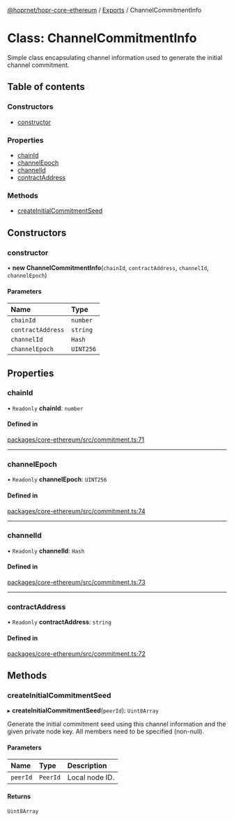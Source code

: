 [@hoprnet/hopr-core-ethereum](../README.md) / [Exports](../modules.md) / ChannelCommitmentInfo

# Class: ChannelCommitmentInfo

Simple class encapsulating channel information
used to generate the initial channel commitment.

## Table of contents

### Constructors

- [constructor](ChannelCommitmentInfo.md#constructor)

### Properties

- [chainId](ChannelCommitmentInfo.md#chainid)
- [channelEpoch](ChannelCommitmentInfo.md#channelepoch)
- [channelId](ChannelCommitmentInfo.md#channelid)
- [contractAddress](ChannelCommitmentInfo.md#contractaddress)

### Methods

- [createInitialCommitmentSeed](ChannelCommitmentInfo.md#createinitialcommitmentseed)

## Constructors

### constructor

• **new ChannelCommitmentInfo**(`chainId`, `contractAddress`, `channelId`, `channelEpoch`)

#### Parameters

| Name | Type |
| :------ | :------ |
| `chainId` | `number` |
| `contractAddress` | `string` |
| `channelId` | `Hash` |
| `channelEpoch` | `UINT256` |

## Properties

### chainId

• `Readonly` **chainId**: `number`

#### Defined in

[packages/core-ethereum/src/commitment.ts:71](https://github.com/nicobao/hoprnet/blob/master/packages/core-ethereum/src/commitment.ts#L71)

___

### channelEpoch

• `Readonly` **channelEpoch**: `UINT256`

#### Defined in

[packages/core-ethereum/src/commitment.ts:74](https://github.com/nicobao/hoprnet/blob/master/packages/core-ethereum/src/commitment.ts#L74)

___

### channelId

• `Readonly` **channelId**: `Hash`

#### Defined in

[packages/core-ethereum/src/commitment.ts:73](https://github.com/nicobao/hoprnet/blob/master/packages/core-ethereum/src/commitment.ts#L73)

___

### contractAddress

• `Readonly` **contractAddress**: `string`

#### Defined in

[packages/core-ethereum/src/commitment.ts:72](https://github.com/nicobao/hoprnet/blob/master/packages/core-ethereum/src/commitment.ts#L72)

## Methods

### createInitialCommitmentSeed

▸ **createInitialCommitmentSeed**(`peerId`): `Uint8Array`

Generate the initial commitment seed using this channel information and the given
private node key.
All members need to be specified (non-null).

#### Parameters

| Name | Type | Description |
| :------ | :------ | :------ |
| `peerId` | `PeerId` | Local node ID. |

#### Returns

`Uint8Array`
